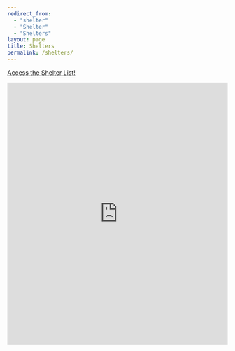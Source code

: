 ```yaml
---
redirect_from:
  - "shelter"
  - "Shelter"
  - "Shelters"
layout: page
title: Shelters
permalink: /shelters/
---
```

<a href="https://docs.google.com/spreadsheets/d/1mTgyxpiQWnTkZ74PeaGVIIg7At3BPntF1fTT9Pq8Q4E">Access the Shelter List!</a>
<iframe width="100%" height="600" frameborder="0" scrolling="no" allowtransparency="true" src="https://mapalist.com/map/642489" ></iframe>
